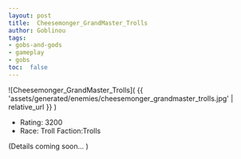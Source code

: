 ```yaml
---
layout: post
title:  Cheesemonger_GrandMaster_Trolls
author: Goblinou
tags:
- gobs-and-gods
- gameplay
- gobs
toc:  false
---
```


![Cheesemonger_GrandMaster_Trolls]( {{ 'assets/generated/enemies/cheesemonger_grandmaster_trolls.jpg' | relative_url }} )
- Rating: 3200
- Race: Troll  Faction:Trolls

(Details coming soon... )